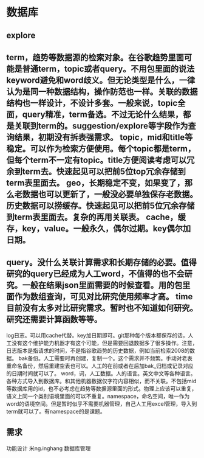 # 数据库

## explore


term，趋势等数据源的检索对象。在谷歌趋势里面可能是普通term，topic或者query。不用包里面的说法keyword避免和word歧义。但无论类型是什么，一律认为是同一种数据结构，操作防范也一样。关联的数据结构也一样设计，不设计多套。一般来说，topic全面，query精准，term备选。不过无论什么结果，都是关联到term的。suggestion/explore等字段作为查询结果，初期没有拆表强需求。
topic，mid和title等稳定。可以作为检索方便使用。每个topic都是term，但每个term不一定有topic。title方便阅读考虑可以冗余到term去。快速起见可以把前5位top冗余存储到term表里面去。
geo，长期稳定不变，如果变了，那么老数据也可以更新了，一般没必要单独保存老数据。历史数据可以捞缓存。快速起见可以把前5位冗余存储到term表里面去。复杂的再用关联表。
cache，缓存，key，value。一般永久，偶尔过期。key偶尔加日期。
------
query。没什么关联计算需求和长期存储的必要。值得研究的query已经成为人工word，不值得的也不会研究。一般在结果json里面需要的时候查看。用的包里面作为数组查询，可见对比研究使用频率才高。
time目前没有太多对比研究需求。暂时也不知道如何研究。研究还需要计算函数等等。
------
log日志。可以用cache代替。key加日期即可。git那种每个版本都保存的话，人工没有这个维护能力机器才有这个可能，但是需要回退数据多了很多操作。注意，日志版本是指请求的时间，不是指谷歌趋势的历史数据，例如当前检索2008的数据。
bak备份。人工需要时再创建，复制一个。这个需求并不频繁。手动对老表重命名备份，然后重建空表也可以。人工的在前或者在后加bak_归档或记录对应的日期时间就可以了。
word，词，人工数据。人的语言。英文中文等各种语言。各种方式导入到数据库。和其他机器数据仅字符内容相似，而不关联。不包括mid等数据库用的id，也不必考虑在趋势等数据源里面的形式。物理上应该可以重复，语义上同一个类别语境里面的可以不重复。namespace，命名空间，唯一作为word的语境空间。但是暂时似乎不需要机器管理，自己人工用excel管理，导入到term就可以了。有namespace的是课题。


## 需求

功能设计
米ng.inghang
数据库管理
